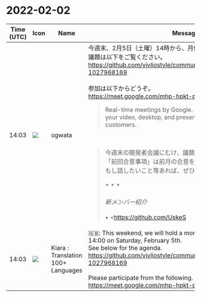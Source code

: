 # 2022-02-02

|Time (UTC)|Icon|Name|Message|
|---|---|---|---|
|14:03|![](https://avatars.slack-edge.com/2019-11-22/845042642576_070441337abaca9fb7b3_72.png)|ogwata|今週末、2月5日（土曜）14時から、月例の開発者会議を開催します。<br>議題は以下をご覧ください。<br><https://github.com/vivliostyle/community/issues/96#issuecomment-1027968169><br><br>参加は以下からどうぞ。<br> <https://meet.google.com/mhp-hpkt-pws><br><blockquote>Real-time meetings by Google. Using your browser, share your video, desktop, and presentations with teammates and customers.</blockquote><br><blockquote>今週末の開発者会議にむけ、議題を整理しました。  <br>「前回合意事項」は前月の合意をペーストしたものです。  <br>もし話したいこと等あれば、ぜひコメントをお願いします。<br><br>* * *<br><br>*新メンバー紹介*<br><br>• <https://github.com/UskeS|@UskeS>（@Uske_S）<br><br>*Core and Viewer（<https://github.com/MurakamiShinyu|@MurakamiShinyu>）*<br><br>• 前回合意事項<br>    • 今後の開発予定<br>        • <https://github.com/vivliostyle/vivliostyle.js/issues/829|Layout problem with Web fonts #829><br>        • <https://github.com/vivliostyle/vivliostyle.js/pull/830|fix: Layout problem with Web fonts #830><br>        • <https://github.com/vivliostyle/vivliostyle.js/issues/551|URL questions for a standalone website #551><br>    • 明示的にレンダリングを開始するAPI についてIssue作成（<https://github.com/spring-raining|@spring-raining>）<br>• 現状の報告と今後の予定<br>    • v2.14リリース（text-spacing と hanging-punctuation の改良など）<br>    • CSS Grid LayoutとCSS Variablesの実装<br><br>*CLI（<https://github.com/spring-raining|@spring-raining>）*<br><br>• 前回合意事項<br>    • 今後の開発予定<br>        • <https://github.com/vivliostyle/vivliostyle.js/issues/829|Layout problem with Web fonts #829><br>        • <https://github.com/vivliostyle/vivliostyle.js/pull/830|fix: Layout problem with Web fonts #830><br>        • <https://github.com/vivliostyle/vivliostyle.js/issues/551|URL questions for a standalone website #551><br>    • 明示的にレンダリングを開始するAPI についてIssue作成（<https://github.com/spring-raining|@spring-raining>）<br>• 現状の報告と今後の予定<br>    • v4.7.0リリース（PDFメタデータのVivliostyleバージョン情報の改良、ページ進行方向設定など）<br><br>*VFM（<https://github.com/akabekobeko|@akabekobeko>）*<br><br>• 前回合意事項<br>    • <https://github.com/vivliostyle/vfm/issues/127|Specに日本語訳を追加する #127><br>        • 1/16までのマージを目指す<br>        • コード部分の齟齬を知らせる（<https://github.com/ogwata|@ogwata>）✅<br>• 現状の報告と今後の予定  <br>    議題を整理してみました。「前回合意事項」は前月の合意をペーストしたものです。<br><br>*vivliostyle-sitegen（<https://github.com/akabekobeko|@akabekobeko>）*<br><br>• 前回合意事項<br>    • vivliostyle-ssg (仮) について<br>        • リポジトリ名は`vivliostyle-sitegen`<br>        • watch、template、その他機能をふくめ、1月中の公開を目指す<br>• 現状の報告と今後の予定<br><br>*Themes（<https://github.com/yamasy1549|@yamasy1549>）*<br><br>• 前回合意事項<br>    • 2月中に@逢賀サクさん提供の本文縦書2段組のthemeの公開を目指す<br>• 現状の報告と今後の予定<br><br>*<http://vivliostyle.org|vivliostyle.org>（<https://github.com/yamasy1549|@yamasy1549>）*<br><br>• 前回合意事項<br>    • <https://github.com/vivliostyle/faq/issues|ウェブサイトのFAQに載せたいもの><br>        • 開発メンバーをリポジトリに招待する<br>        • CSS組版チュートリアルはFAQとは別ページとして考える<br>        • VFMに関するFAQもふくめ、Vivliostyle系全体のFAQとする<br>        • 1月中に、初心者向けとして hello world的な動画を制作<br>• 現状の報告と今後の予定<br><br>*Vivliostyle Pub（<https://github.com/AyumuTakai|@AyumuTakai>、<https://github.com/takanakahiko|@takanakahiko>）*<br><br>• 前回合意事項<br>    • アルファ版リリースの目途について<br>        • ディレクトリかフォルダか問題→ユーザーに見える所ではフォルダで統一<br>        • ヘルプとして VFM のチートシートを表示する件→<https://github.com/vivliostyle/vivliostyle-pub/issues/136|Issueを作成>（<https://github.com/akabekobeko|@akabekobeko>）✅<br>        • <https://github.com/vivliostyle/vivliostyle-pub/issues/134|Pub でファイル削除できない問題>→なるべく早く対応する<br>        • <https://vivliostyle.slack.com/archives/CR14JBXCJ/p1640536666190400|PDF出力に関連するcloud storageの不具合について>→なるべく早く対応する（<https://github.com/takanakahiko|@takanakahiko>）<br>        • PDFビルド後、現在はWebブラウザーで開いているが、ファイルのダウンロードに変更<br>        • 現在の`prototype`ブランチ、なるべく早く`main`ブランチにマージ、以降はPRで進める<br>        • 今後、ファイルのアップロード機能とPDFビルド機能を追加して、1月中のアルファ版リリースを目指す<br>• 現状の報告と今後の予定<br>    • <https://github.com/vivliostyle/vivliostyle-pub/issues/89|オープンベータまでのTo Doを考える（開発） #89><br><br>*次回開催*<br><br>• 3月5日（?）</blockquote>|
|14:03|![](https://avatars.slack-edge.com/2021-08-02/2324149410423_2aa7423c4133ecb9f168_72.png)|Kiara : Translation 100+ Languages|🇬🇧: This weekend, we will hold a monthly developer meeting from 14:00 on Saturday, February 5th.<br>See below for the agenda.<br><https://github.com/vivliostyle/community/issues/96#issuecomment-1027968169><br><br>Please participate from the following.<br> <https://meet.google.com/mhp-hpkt-pws>|
